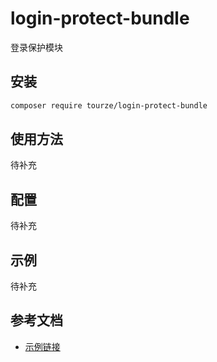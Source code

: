# login-protect-bundle

登录保护模块

## 安装

```bash
composer require tourze/login-protect-bundle
```

## 使用方法

待补充

## 配置

待补充

## 示例

待补充

## 参考文档

- [示例链接](https://example.com)
